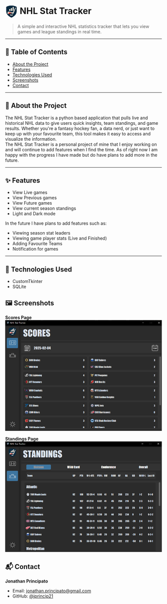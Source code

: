 # <img src="assets/Icons/logo.png" alt="Logo" width="40" style="vertical-align:middle;" /> NHL Stat Tracker 

> A simple and interactive NHL statistics tracker that lets you view games and league standings in real time.

---

## 📂 Table of Contents

- [About the Project](#📌-about-the-project)
- [Features](#✨-features)
- [Technologies Used](#🧰-technologies-used)
- [Screenshots](#🖼-screenshots)
- [Contact](#📬-contact)

---

## 📌 About the Project

The NHL Stat Tracker is a python based application that pulls live and historical NHL data to give users quick insights, team standings, and game results. Whether you're a fantasy hockey fan, a data nerd, or just want to keep up with your favourite team, this tool makes it easy to access and visualize the information.
<br>
The NHL Stat Tracker is a personal project of mine that I enjoy working on and will continue to add features when I find the time. As of right now I am happy with the progress I have made but do have plans to add more in the future.


---

## ✨ Features

- View Live games
- View Previous games
- View Future games
- View current season standings
- Light and Dark mode

In the future I have plans to add features such as: 
- Viewing season stat leaders
- Viewing game player stats (Live and Finished)
- Adding Favourite Teams
- Notification for games

---

## 🧰 Technologies Used
 - CustomTkinter
 - SQLite


## 🖼 Screenshots
**Scores Page** <br>
![Scores Page](assets/images/Scores_Page.png)

**Standings Page**<br>
![Standings Page](assets/images/Standings_Page.png)

## 📬 Contact
**Jonathan Principato**
- Email: [jonathan.principato@gmail.com](jonathan.principato@gmail.com)
- GitHub: [@jprincip21](https://github.com/jprincip21)

